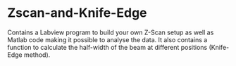 # Zscan-and-Knife-Edge
Contains a Labview program to build your own Z-Scan setup as well as Matlab code making it possible to analyse the data.  It also contains a function to calculate the half-width of the beam at different positions (Knife-Edge method).
